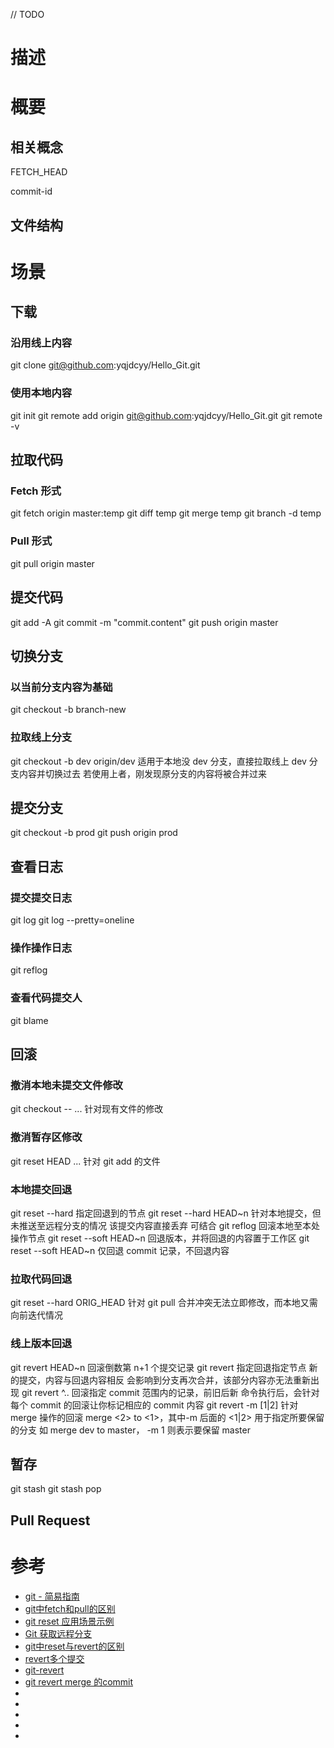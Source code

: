 
// TODO
# 描述


# 概要

## 相关概念


FETCH_HEAD

commit-id

## 文件结构


# 场景

## 下载
### 沿用线上内容
git clone git@github.com:yqjdcyy/Hello_Git.git

### 使用本地内容
git init
git remote add origin git@github.com:yqjdcyy/Hello_Git.git
git remote -v


## 拉取代码
### Fetch 形式
git fetch origin master:temp
git diff temp
git merge temp
git branch -d temp

### Pull 形式
git pull origin master


## 提交代码
git add -A
git commit -m "commit.content"
git push origin master


## 切换分支

### 以当前分支内容为基础
git checkout -b branch-new

### 拉取线上分支
git checkout -b dev origin/dev
    适用于本地没 dev 分支，直接拉取线上 dev 分支内容并切换过去
    若使用上者，刚发现原分支的内容将被合并过来

## 提交分支
git checkout -b prod
git push origin prod


## 查看日志
### 提交提交日志

git log
git log --pretty=oneline

### 操作操作日志
git reflog

### 查看代码提交人
git blame <file>


## 回滚
### 撤消本地未提交文件修改

git checkout -- <file>...
    针对现有文件的修改

### 撤消暂存区修改

git reset HEAD <file>...
    针对 git add 的文件

### 本地提交回退

git reset --hard <commit-id>
    指定回退到的节点
git reset --hard HEAD~n
    针对本地提交，但未推送至远程分支的情况
    该提交内容直接丢弃
    可结合 git reflog 回滚本地至本处操作节点
git reset --soft HEAD~n
    回退版本，并将回退的内容置于工作区
git reset --soft HEAD~n
    仅回退 commit 记录，不回退内容
    
### 拉取代码回退

git reset --hard ORIG_HEAD
    针对 git pull 合并冲突无法立即修改，而本地又需向前迭代情况

### 线上版本回退
git revert HEAD~n
    回滚倒数第 n+1 个提交记录
git revert <commit-id>
    指定回退指定节点
    新的提交，内容与回退内容相反
        会影响到分支再次合并，该部分内容亦无法重新出现
git revert <old-commit-id>^..<new-commit-id>
    回滚指定 commit 范围内的记录，前旧后新
    命令执行后，会针对每个 commit 的回滚让你标记相应的 commit 内容
git revert <commit-id> -m [1|2]
    针对 merge 操作的回滚
    merge <2> to <1>，其中-m 后面的 <1|2> 用于指定所要保留的分支
        如 merge dev to master， -m 1 则表示要保留 master

## 暂存

git stash
git stash pop


## Pull Request


# 参考
- [git - 简易指南](http://www.bootcss.com/p/git-guide/)
- [git中fetch和pull的区别](https://www.jianshu.com/p/d265f7763a3a)
- [git reset 应用场景示例](https://blog.csdn.net/qq_27258799/article/details/53504451)
- [Git 获取远程分支](https://www.cnblogs.com/hanxianlong/archive/2012/09/10/2678659.html)
- [git中reset与revert的区别](https://www.jianshu.com/p/0e1fe709dd97)
- [revert多个提交](https://blog.csdn.net/hongchangfirst/article/details/80986597)
- [git-revert](https://mirrors.edge.kernel.org/pub/software/scm/git/docs/git-revert.html)
- [git revert merge 的commit](https://www.cnblogs.com/520yang/articles/6732687.html)
- []()
- []()
- []()
- []()
- []()




